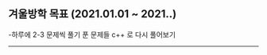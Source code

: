 겨울방학 목표 (2021.01.01 ~ 2021.**.**)
-----------------------------------------

-하루에 2-3 문제씩 풀기
  푼 문제들 c++ 로 다시 풀어보기
<hr>
